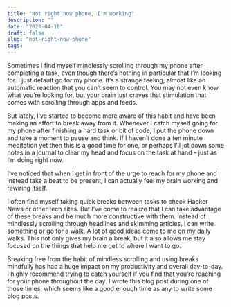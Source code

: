 ```yaml
---
title: "Not right now phone, I'm working"
description: ""
date: "2023-04-18"
draft: false
slug: "not-right-now-phone"
tags:
---
```


<!--kg-card-begin: html-->
<p>Sometimes I find myself mindlessly scrolling through my phone after completing a task, even though there&#8217;s nothing in particular that I&#8217;m looking for. I just default go for my phone. It&#8217;s a strange feeling, almost like an automatic reaction that you can&#8217;t seem to control. You may not even know what you&#8217;re looking for, but your brain just craves that stimulation that comes with scrolling through apps and feeds.</p>

<p>But lately, I&#8217;ve started to become more aware of this habit and have been making an effort to break away from it. Whenever I catch myself going for my phone after finishing a hard task or bit of code, I put the phone down and take a moment to pause and think. If I haven&#8217;t done a ten minute meditation yet then this is a good time for one, or perhaps I&#8217;ll jot down some notes in a journal to clear my head and focus on the task at hand &#8211; just as I&#8217;m doing right now.</p>

<p>I&#8217;ve noticed that when I get in front of the urge to reach for my phone and instead take a beat to be present, I can actually feel my brain working and rewiring itself.</p>

<p>I often find myself taking quick breaks between tasks to check Hacker News or other tech sites. But I&#8217;ve come to realize that I can take advantage of these breaks and be much more constructive with them. Instead of mindlessly scrolling through headlines and skimming articles, I can write something or go for a walk. A lot of good ideas come to me on my daily walks. This not only gives my brain a break, but it also allows me stay focused on the things that help me get to where I want to go.</p>

<p>Breaking free from the habit of mindless scrolling and using breaks mindfully has had a huge impact on my productivity and overall day-to-day. I highly recommend trying to catch yourself if you find that you&#8217;re reaching for your phone throughout the day. I wrote this blog post during one of those times, which seems like a good enough time as any to write some blog posts.</p>
<!--kg-card-end: html-->
